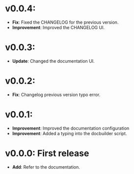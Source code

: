 # v0.0.4:
- **Fix**: Fixed the CHANGELOG for the previous version.
- **Improvement**: Improved the CHANGELOG UI.

# v0.0.3:
- **Update**: Changed the documentation UI.

# v0.0.2:
- **Fix**: Changelog previous version typo error.

# v0.0.1:
- **Improvement**: Improved the documentation configuration
- **Improvement**: Added a typing into the docbuilder script.

# v0.0.0: First release
- **Add**: Refer to the documentation.